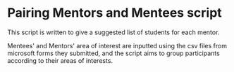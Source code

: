 # Pairing Mentors and Mentees script

This script is written to give a suggested list of students for each mentor. 

Mentees' and Mentors' area of interest are inputted using the csv files from microsoft forms they submitted, and the script aims to group participants according to their areas of interests.  



